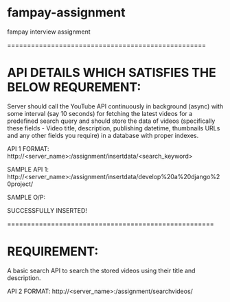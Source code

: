 # fampay-assignment
fampay interview assignment

==================================================

API DETAILS WHICH SATISFIES THE BELOW REQUREMENT: 
================================================
Server should call the YouTube API continuously in background (async) with some interval (say 10 seconds) for fetching the latest videos for a predefined search query and should store the data of videos (specifically these fields - Video title, description, publishing datetime, thumbnails URLs and any other fields you require) in a database with proper indexes.


API 1 FORMAT: http://<server_name>:<port>/assignment/insertdata/<search_keyword>

SAMPLE API 1: http://<server_name>:<port>/assignment/insertdata/develop%20a%20django%20project/

SAMPLE O/P:

SUCCESSFULLY INSERTED!

====================================================

REQUIREMENT:
============
A basic search API to search the stored videos using their title and description.


API 2 FORMAT: http://<server_name>:<port>/assignment/searchvideos/<title>/<description>

SAMPLE API 2: http://<server_name>:<port>/assignment/searchvideos/10.%20Creating%20Django%20Project%20|%20Practicle%20|%20Full%20Explanation/In%20this%20video,%20we%20will%20see%20how%20to%20create%20a%20Django%20project%20using%20django-admin%20command%20and%20we%20will%20understand%20the%20project%20structure%20of%20Django.%20Python%20Django%20.../


SAMPLE O/P:

{'Content': [{'Published At': datetime.datetime(2020, 5, 11, 5, 18, 55, tzinfo=), 'Description': 'In this video, we will see how to create a Django project using django-admin command and we will understand the project structure of Django. Python Django ...', 'VideoId': '_xwJnd5m6C8', 'Thumbnails Default Url': 'https://i.ytimg.com/vi/_xwJnd5m6C8/default.jpg', 'Title': '10. Creating Django Project | Practicle | Full Explanation'}], 'Description': 'In this video, we will see how to create a Django project using django-admin command and we will understand the project structure of Django. Python Django ...', 'Title': '10. Creating Django Project | Practicle | Full Explanation'}

=====================================================

REQUIREMNT:
===========
A GET API which returns the stored video data in a paginated response sorted in descending order of published datetime.

API 3 FORMAT: http://<server_name>:<port>/assignment/getvideos/

SAMPLE API 3: http://<server_name>:<port>/assignment/getvideos/

SAMPLE O/P:

ALL THE CONTENT IN THE YOUTUBE_VIDEOS TABLE in DB

{'Published At': datetime.datetime(2020, 4, 15, 12, 38, 36, tzinfo=), 'Description': u'Step By Step Python Django Project Development By Pankaj Panjwani. https://yctacademy.blogspot.com/p/major.html YCT Academy is the No.1 Software ...', 'VideoId': u'-VRmM3dQVXk', 'Thumbnails Default Url': u'https://i.ytimg.com/vi/-VRmM3dQVXk/default.jpg', 'Title': u'#8 Python Django Project Development | Hospital Management | Hindi'},....

=====================================================

